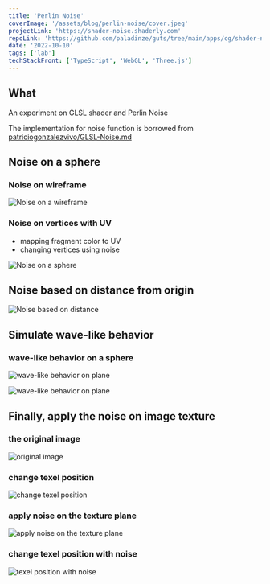 ```yaml
---
title: 'Perlin Noise'
coverImage: '/assets/blog/perlin-noise/cover.jpeg'
projectLink: 'https://shader-noise.shaderly.com'
repoLink: 'https://github.com/paladinze/guts/tree/main/apps/cg/shader-noise'
date: '2022-10-10'
tags: ['lab']
techStackFront: ['TypeScript', 'WebGL', 'Three.js']
---
```


## What

An experiment on GLSL shader and Perlin Noise

The implementation for noise function is borrowed from [patriciogonzalezvivo/GLSL-Noise.md](https://gist.github.com/patriciogonzalezvivo/670c22f3966e662d2f83) 


## Noise on a sphere 

### Noise on wireframe  
![Noise on a wireframe](/assets/blog/perlin-noise/screenshot-6.png)


### Noise on vertices with UV

- mapping fragment color to UV
- changing vertices using noise

![Noise on a sphere](/assets/blog/perlin-noise/screenshot-1.jpg)

## Noise based on distance from origin

![Noise based on distance](/assets/blog/perlin-noise/screenshot-5.png)

## Simulate wave-like behavior

### wave-like behavior on a sphere
![wave-like behavior on plane](/assets/blog/perlin-noise/screenshot-7.jpg)

![wave-like behavior on plane](/assets/blog/perlin-noise/screenshot-3.png)

## Finally, apply the noise on image texture

### the original image
![original image](/assets/blog/perlin-noise/screenshot-9.jpg)

### change texel position
![change texel position](/assets/blog/perlin-noise/screenshot-4.png)

### apply noise on the texture plane
![apply noise on the texture plane](/assets/blog/perlin-noise/screenshot-10.png)

### change texel position with noise
![texel position with noise](/assets/blog/perlin-noise/cover.jpeg)

